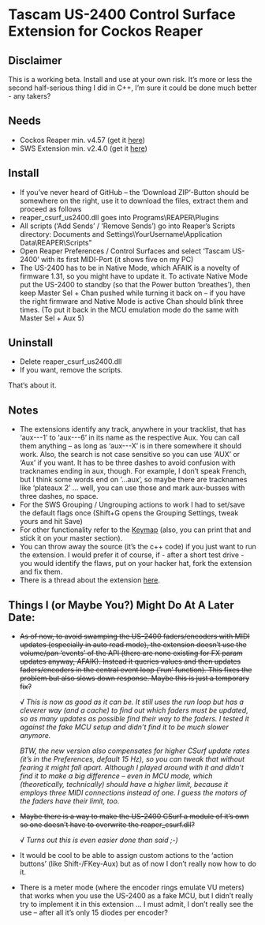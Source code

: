 # Tascam US-2400 Control Surface Extension for Cockos Reaper

## Disclaimer

This is a working beta. Install and use at your own risk. It’s more or less the second half-serious thing I did in C++, I’m sure it could be done much better - any takers?

## Needs

* Cockos Reaper min. v4.57 (get it [here](http://www.reaper.fm/download.php "Download Reaper"))
* SWS Extension min. v2.4.0 (get it [here](http://www.standingwaterstudios.com/ "Standing Water Studios"))

## Install

* If you’ve never heard of GitHub – the ‘Download ZIP‘-Button should be somewhere on the right, use it to download the files, extract them and proceed as follows
* reaper_csurf_us2400.dll goes into Programs\REAPER\Plugins
* All scripts (‘Add Sends’ / ‘Remove Sends’) go into Reaper’s Scripts directory: Documents and Settings\YourUsername\Application Data\REAPER\Scripts"
* Open Reaper Preferences / Control Surfaces and select ‘Tascam US-2400’ with its first MIDI-Port (it shows five on my PC)
* The US-2400 has to be in Native Mode, which AFAIK is a novelty of firmware 1.31, so you might have to update it. To activate Native Mode put the US-2400 to standby (so that the Power button ‘breathes’), then keep Master Sel + Chan pushed while turning it back on – if you have the right firmware and Native Mode is active Chan should blink three times. (To put it back in the MCU emulation mode do the same with Master Sel + Aux 5)

## Uninstall

* Delete reaper_csurf_us2400.dll
* If you want, remove the scripts.

That‘s about it.

## Notes

* The extensions identify any track, anywhere in your tracklist, that has ‘aux---1’ to ‘aux---6’ in its name as the respective Aux. You can call them anything – as long as ‘aux---X’ is in there somewhere it should work. Also, the search is not case sensitive so you can use ‘AUX’ or ‘Aux’ if you want. It has to be three dashes to avoid confusion with tracknames ending in aux, though. For example, I don’t speak French, but I think some words end on ‘...aux’, so maybe there are tracknames like ‘plateaux 2’ ... well, you can use those and mark aux-busses with three dashes, no space.
* For the SWS Grouping / Ungrouping actions to work I had to set/save the default flags once (Shift+G opens the Grouping Settings, tweak yours and hit Save)
* For other functionality refer to the [Keymap](https://github.com/DavidLichtenberger/reaper-csurf-us2400/blob/master/Tascam-US-400-Reaper-Keymap.gif "Keymap – GIF") (also, you can print that and stick it on your master section).
* You can throw away the source (it’s the c++ code) if you just want to run the extension. I would prefer it of course, if - after a short test drive - you would identify the flaws, put on your hacker hat, fork the extension and fix them.
* There is a thread about the extension [here](http://forum.cockos.com/showthread.php?t=132165 "Cockos Reaper Forums").

## Things I (or Maybe You?) Might Do At A Later Date:

*   <del>As of now, to avoid swamping the US-2400 faders/encoders with MIDI updates (especially in auto read mode), the extension doesn’t use the volume/pan ‘events’ of the API (there are none existing for FX param updates anyway, AFAIK). Instead it queries values and then updates faders/encoders in the central event loop (‘run’ function). This fixes the problem but also slows down response. Maybe this is just a temporary fix?</del>

    √ *This is now as good as it can be. It still uses the run loop but has a cleverer way (and a cache) to find out which faders must be updated, so as many updates as possible find their way to the faders. I tested it against the fake MCU setup and didn’t find it to be much slower anymore.*

    *BTW, the new version also compensates for higher CSurf update rates (it’s in the Preferences, default 15 Hz), so you can tweak that without fearing it might fall apart. Although I played around with it and didn’t find it to make a big difference – even in MCU mode, which (theoretically, technically) should have a higher limit, because it employs three MIDI connections instead of one. I guess the motors of the faders have their limit, too.*

*   <del>Maybe there is a way to make the US-2400 CSurf a module of it’s own so one doesn’t have to overwrite the reaper_csurf.dll?</del>

    √ *Turns out this is even easier done than said ;-)*

*   It would be cool to be able to assign custom actions to the ‘action buttons’ (like Shift-/FKey-Aux) but as of now I don’t really now how to do it.

*   There is a meter mode (where the encoder rings emulate VU meters) that works when you use the US-2400 as a fake MCU, but I didn’t really try to implement it in this extension ... I must admit, I don’t really see the use – after all it’s only 15 diodes per encoder?
